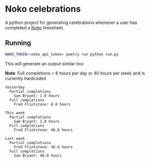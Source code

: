 # Noko celebrations

A python project for generating celebrations whenever a user has completed a [Noko](https://nokotime.com) timesheet.

## Running

```sh
NOKO_TOKEN=<noko_api_token> poetry run python run.py
```

This will generate an output similar too:

**Note**: Full completions = 8 hours per day or 40 hours per week and is currently hardcoded

```
Yesterday
  Partial completions
    Sam Bryant: 1.0 hours
  Full completions
    Fred Flintstone: 8.0 hours

This week
  Partial completions
    Sam Bryant: 1.0 hours
  Full completions
    Fred Flintstone: 40.0 hours

Last week
  Partial completions
    Fred Flintstone: 36.0 hours
  Full completions
    Sam Bryant: 40.0 hours
```
